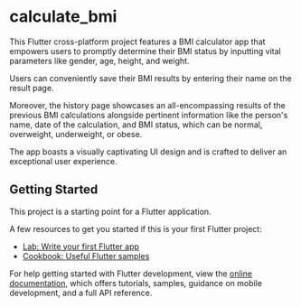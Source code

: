 # calculate_bmi

This Flutter cross-platform project features a BMI calculator app that empowers users to promptly determine their BMI status by inputting vital parameters like gender, age, height, and weight.

Users can conveniently save their BMI results by entering their name on the result page.

Moreover, the history page showcases an all-encompassing results of the previous BMI calculations alongside pertinent information like the person's name, date of the calculation, and BMI status, which can be normal, overweight, underweight, or obese.

The app boasts a visually captivating UI design and is crafted to deliver an exceptional user experience.

## Getting Started

This project is a starting point for a Flutter application.

A few resources to get you started if this is your first Flutter project:

- [Lab: Write your first Flutter app](https://docs.flutter.dev/get-started/codelab)
- [Cookbook: Useful Flutter samples](https://docs.flutter.dev/cookbook)

For help getting started with Flutter development, view the
[online documentation](https://docs.flutter.dev/), which offers tutorials,
samples, guidance on mobile development, and a full API reference.
